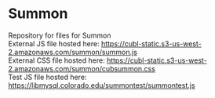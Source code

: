 # Summon
Repository for files for Summon<br>
External JS file hosted here: https://cubl-static.s3-us-west-2.amazonaws.com/summon/summon.js<br>
External CSS file hosted here: https://cubl-static.s3-us-west-2.amazonaws.com/summon/cubsummon.css<br>
Test JS file hosted here: https://libmysql.colorado.edu/summontest/summontest.js 
